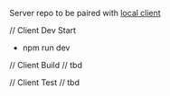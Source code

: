 Server repo to be paired with [local client](https://github.com/zedaenious/MERN-Server)

// Client Dev Start
* npm run dev

// Client Build
// tbd

// Client Test
// tbd
